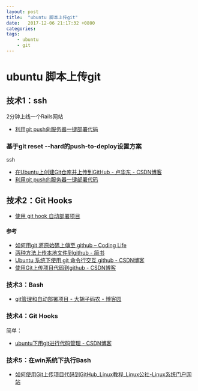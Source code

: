 ```yaml
---
layout: post
title:  "ubuntu 脚本上传git"
date:   2017-12-06 21:17:32 +0800
categories:  
tags: 
    - ubuntu 
    - git   
---
```


# ubuntu 脚本上传git #



## 技术1：ssh ##
2分钟上线一个Rails网站  
* [利用git push向服务器一键部署代码](https://zhuanlan.zhihu.com/p/19757507)


### 基于git reset --hard的push-to-deploy设置方案 ###
ssh
* [在Ubuntu上创建Git仓库并上传到GitHub - 卢华东 - CSDN博客](http://blog.csdn.net/lu_embedded/article/details/70043955)
* [利用git push向服务器一键部署代码](https://zhuanlan.zhihu.com/p/19757507)


## 技术2：Git Hooks ##
* [使用 git hook 自动部署项目](https://www.fengzifz.com/2016/09/28/git-hook/)



#### 参考 ####

* [如何用git 將原始碼上傳至 github – Coding Life](http://coding.memory-forest.com/如何用git-將原始碼上傳至-github.html)
* [两种方法上传本地文件到github - 简书](http://www.jianshu.com/p/c70ca3a02087)
* [Ubuntu 系统下使用 git 命令行交互 github - CSDN博客](http://blog.csdn.net/houchaoqun_xmu/article/details/78400145)
* [使用Git上传项目代码到github - CSDN博客](http://blog.csdn.net/top_code/article/details/50241999)



### 技术3：Bash ###

* [git管理和自动部署项目 - 大胡子码农 - 博客园](http://www.cnblogs.com/stackflow/p/4039242.html)


### 技术4：Git Hooks ###

简单： 

* [ubuntu下用git进行代码管理 - CSDN博客](http://blog.csdn.net/qq_30159351/article/details/53034361)



### 技术5：在win系统下执行Bash ###

* [如何使用Git上传项目代码到GitHub_Linux教程_Linux公社-Linux系统门户网站](http://www.linuxidc.com/Linux/2015-08/121007.htm)
